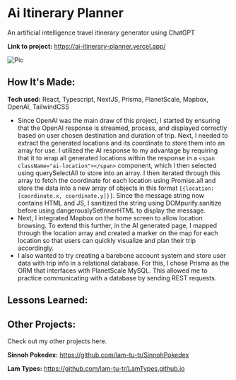 # Ai Itinerary Planner
An artificial intelligence travel itinerary generator using ChatGPT

**Link to project:** https://ai-itinerary-planner.vercel.app/

![Pic](/client/public/Pokedex.png)

## How It's Made:

**Tech used:** React, Typescript, NextJS, Prisma, PlanetScale, Mapbox, OpenAI, TailwindCSS

* Since OpenAI was the main draw of this project, I started by ensuring that the OpenAI response is streamed, process, and displayed correctly based on user chosen destination and duration of trip. Next, I needed to extract the generated locations and its coordinate to store them into an array for use. I utilized the AI response to my advantage by requiring that it to wrap all generated locations within the response in a `<span className="ai-location"></span>` component, which I then selected using querySelectAll to store into an array. I then iterated through this array to fetch the coordinate for each location using Promise.all and store the data into a new array of objects in this format `[{location: [coordinate.x, coordinate.y]}]`. Since the message string now contains HTML and JS, I sanitized the string using DOMpurify.sanitize before using dangerouslySetInnerHTML to display the message. 
* Next, I integrated Mapbox on the home screen to allow location browsing. To extend this further, in the AI generated page, I mapped through the location array and created a marker on the map for each location so that users can quickly visualize and plan their trip accordingly. 
* I also wanted to try creating a barebone account system and store user data with trip info in a relational database. For this, I chose Prisma as the ORM that interfaces with PlanetScale MySQL. This allowed me to practice communicating with a database by sending REST requests. 



## Lessons Learned:

## Other Projects:

Check out my other projects here.

**Sinnoh Pokedex:** https://github.com/lam-tu-tr/SinnohPokedex

**Lam Types:** https://github.com/lam-tu-tr/LamTypes.github.io
